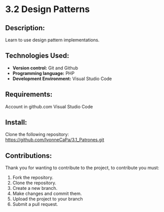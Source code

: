 # 3.2 Design Patterns
## Description:
Learn to use design pattern implementations.

## Technologies Used:
* **Version control:** Git and Github
* **Programming language:** PHP
* **Development Environment:** Visual Studio Code 

## Requirements:
Account in github.com
Visual Studio Code

## Install:
Clone the following repository:
https://github.com/IvonneCaPa/3.1_Patrones.git

## Contributions:
Thank you for wanting to contribute to the project, to contribute you must:
1. Fork the repository.
2. Clone the repository.
3. Create a new branch.
4. Make changes and commit them.
5. Upload the project to your branch
6. Submit a pull request.

